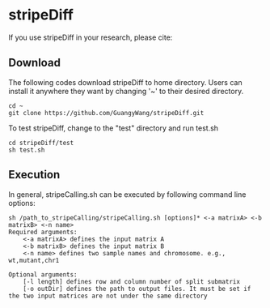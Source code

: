 # stripeDiff

If you use stripeDiff in your research, please cite: 

## Download
The following codes download stripeDiff to home directory. Users can install it anywhere they want by changing '~' to their desired directory.

    cd ~
    git clone https://github.com/GuangyWang/stripeDiff.git
    
To test stripeDiff, change to the "test" directory and run test.sh

    cd stripeDiff/test
    sh test.sh
    
    


Execution
----------
In general, stripeCalling.sh can be executed by following command line options:

    sh /path_to_stripeCalling/stripeCalling.sh [options]* <-a matrixA> <-b matrixB> <-n name>
    Required arguments:
        <-a matrixA> defines the input matrix A
        <-b matrixB> defines the input matrix B
        <-n name> defines two sample names and chromosome. e.g., wt,mutant,chr1
    
    Optional arguments:
        [-l length] defines row and column number of split submatrix
        [-o outDir] defines the path to output files. It must be set if the two input matrices are not under the same directory



